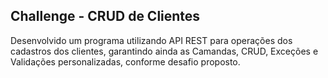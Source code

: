 ## Challenge - CRUD de Clientes

Desenvolvido um programa utilizando API REST para operações dos cadastros dos clientes, garantindo ainda as Camandas, CRUD, Exceções e Validações personalizadas, conforme desafio proposto.
